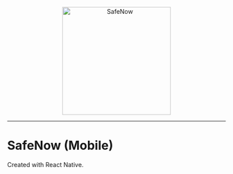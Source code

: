 <p align="center">
  <a href="https://github.com/SafeNow/safenow_app">
    <img src="../frontend/src/assets/safenow.png" alt="SafeNow" title="SafeNow" width="250px">
  </a>
</p>

-----------------

# SafeNow (Mobile)

Created with React Native.
